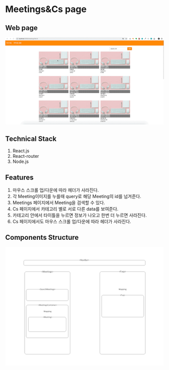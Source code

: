 # Meetings&Cs page

## Web page
![](Meetings-Cs.gif)

## Technical Stack

1. React.js
2. React-router
3. Node.js

## Features

1. 마우스 스크롤 업/다운에 따라 헤더가 사라진다.
2. 각 Meeting이미지를 누를때 query로 해당 Meeting의 id를 넘겨준다.
3. Meetings 페이지에서 Meeting을 검색할 수 있다.
4. Cs 페이지에서 카테고리 별로 서로 다른 data를 보여준다.
5. 카테고리 안에서 타이틀을 누르면 정보가 나오고 한번 더 누르면 사라진다.
6. Cs 페이지에서도 마우스 스크롤 업/다운에 따라 헤더가 사라진다.

## Components Structure
![Alt text](Meetings&Cs_structure.jpg)


